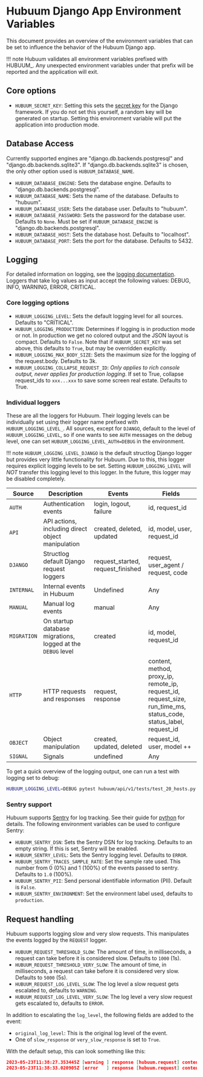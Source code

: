 # Hubuum Django App Environment Variables

This document provides an overview of the environment variables that can be set to influence the behavior of the Hubuum Django app.

!!! note
    Hubuum validates all environment variables prefixed with HUBUUM_. Any unexpected environment variables under that prefix will be reported and the application will exit.

## Core options

- `HUBUUM_SECRET_KEY`: Setting this sets the [secret key](https://docs.djangoproject.com/en/4.2/ref/settings/#std-setting-SECRET_KEY) for the Django framework. If you do not set this yourself, a random key will be generated on startup. Setting this environment variable will put the application into production mode.

## Database Access

Currently supported engines are "django.db.backends.postgresql" and "django.db.backends.sqlite3". If "django.db.backends.sqlite3" is chosen, the only other option used is `HUBUUM_DATABASE_NAME`.

- `HUBUUM_DATABASE_ENGINE`: Sets the database engine. Defaults to "django.db.backends.postgresql".
- `HUBUUM_DATABASE_NAME`: Sets the name of the database. Defaults to "hubuum".
- `HUBUUM_DATABASE_USER`: Sets the database user. Defaults to "hubuum".
- `HUBUUM_DATABASE_PASSWORD`: Sets the password for the database user. Defaults to `None`. Must be set if `HUBUUM_DATABASE_ENGINE` is "django.db.backends.postgresql".
- `HUBUUM_DATABASE_HOST`: Sets the database host. Defaults to "localhost".
- `HUBUUM_DATABASE_PORT`: Sets the port for the database. Defaults to 5432.

## Logging

For detailed information on logging, see the [logging documentation](logging.md). Loggers that take log values as input accept the following values: DEBUG, INFO, WARNING, ERROR, CRITICAL.

### Core logging options

- `HUBUUM_LOGGING_LEVEL`: Sets the default logging level for all sources. Defaults to "CRITICAL".
- `HUBUUM_LOGGING_PRODUCTION`: Determines if logging is in production mode or not. In production we get no colored output and the JSON layout is compact. Defaults to `False`. Note that if `HUBUUM_SECRET_KEY` was set above, this defaults to `True`, but may be overridden explicitly.
- `HUBUUM_LOGGING_MAX_BODY_SIZE`: Sets the maximum size for the logging of the request.body. Defaults to 3k.
- `HUBUUM_LOGGING_COLLAPSE_REQUEST_ID`: *Only applies to rich console output, never applies for production logging*. If set to True, collapse request_ids to `xxx...xxx` to save some screen real estate. Defaults to True.

### Individual loggers

These are all the loggers for Hubuum. Their logging levels can be individually set using their logger name prefixed with `HUBUUM_LOGGING_LEVEL_`. All sources, except for `DJANGO`, default to the level of `HUBUUM_LOGGING_LEVEL`, so if one wants to see `AUTH` messages on the debug level, one can set `HUBUUM_LOGGING_LEVEL_AUTH=DEBUG` in the environment.

!!! note
    `HUBUUM_LOGGING_LEVEL_DJANGO` is the default structlog Django logger but provides very little functionality for Hubuum. Due to this, this logger requires explicit logging levels to be set. Setting `HUBUUM_LOGGING_LEVEL` will *NOT* transfer this logging level to this logger. In the future, this logger may be disabled completely.

| Source      | Description                                                 | Events                            | Fields                                                                                                               |
| ----------- | ----------------------------------------------------------- | --------------------------------- | -------------------------------------------------------------------------------------------------------------------- |
| `AUTH`      | Authentication events                                       | login, logout, failure            | id, request_id                                                                                                       |
| `API`       | API actions, including direct object manipulation           | created, deleted, updated         | id, model, user, request_id                                                                                          |
| `DJANGO`    | Structlog default Django request loggers                    | request_started, request_finished | request, user_agent / request, code                                                                                  |
| `INTERNAL`  | Internal events in Hubuum                                   | Undefined                         | Any                                                                                                                  |
| `MANUAL`    | Manual log events                                           | manual                            | Any                                                                                                                  |
| `MIGRATION` | On startup database migrations, logged at the `DEBUG` level | created                           | id, model, request_id                                                                                                |
| `HTTP`      | HTTP requests and responses                                 | request, response                 | content, method, proxy_ip, remote_ip, request_id, request_size, run\_time\_ms, status_code, status_label, request_id |
| `OBJECT`    | Object manipulation                                         | created, updated, deleted         | request_id, user, model ++                                                                                           |
| `SIGNAL`    | Signals                                                     | undefined                         | Any                                                                                                                  |

To get a quick overview of the logging output, one can run a test with logging set to debug:

````bash
HUBUUM_LOGGING_LEVEL=DEBUG pytest hubuum/api/v1/tests/test_20_hosts.py -vv -s
````

### Sentry support

Hubuum supports [Sentry](https://sentry.io) for log tracking. See their guide for [python](https://docs.sentry.io/platforms/python/) for details. The following environment variables can be used to configure Sentry:

- `HUBUUM_SENTRY_DSN`: Sets the Sentry DSN for log tracking. Defaults to an empty string. If this is set, Sentry will be enabled.
- `HUBUUM_SENTRY_LEVEL`: Sets the Sentry logging level. Defaults to `ERROR`.
- `HUBUUM_SENTRY_TRACES_SAMPLE_RATE`: Set the sample rate used. This number from 0 (0%) and 1 (100%) of the events passed to sentry. Defaults to `1.0` (100%).
- `HUBUUM_SENTRY_PII`: Send personal identifiable information (PII). Default is `False`.
- `HUBUUM_SENTRY_ENVIRONMENT`: Set the environment label used, defaults to `production`.

## Request handling

Hubuum supports logging slow and very slow requests. This manipulates the events logged by the `REQUEST` logger.

- `HUBUUM_REQUEST_THRESHOLD_SLOW`: The amount of time, in milliseconds, a request can take before it is considered slow. Defaults to `1000` (1s).
- `HUBUUM_REQUEST_THRESHOLD_VERY_SLOW`: The amount of time, in milliseconds, a request can take before it is considered very slow. Defaults to `5000` (5s).
- `HUBUUM_REQUEST_LOG_LEVEL_SLOW`: The log level a slow request gets escalated to, defaults to `WARNING`.
- `HUBUUM_REQUEST_LOG_LEVEL_VERY_SLOW`: The log level a very slow request gets escalated to, defaults to `ERROR`.

In addition to escalating the `log_level`, the following fields are added to the event:

- `original_log_level`: This is the original log level of the event.
- One of `slow_response` or `very_slow_response` is set to `True`.

With the default setup, this can look something like this:

````json
2023-05-23T11:38:27.353445Z [warning ] response [hubuum.request] content=... method=GET original_log_level=10 path=/api/v1/resources/hosts/ run_time_ms=1438.51 slow_response=True status_code=200 status_label=OK
2023-05-23T11:38:33.020905Z [error   ] response [hubuum.request] content=... method=GET original_log_level=10 path=/api/v1/resources/hosts/ run_time_ms=5664.79 status_code=200 status_label=OK very_slow_response=True
````
